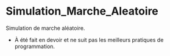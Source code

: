# Simulation_Marche_Aleatoire
Simulation de marche aléatoire.

* À été fait en devoir et ne suit pas les meilleurs pratiques de programmation.
